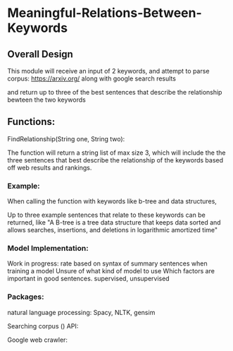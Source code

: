 # Meaningful-Relations-Between-Keywords

## Overall Design
This module will receive an input of 2 keywords, and attempt to parse corpus:
https://arxiv.org/
along with google search results

and return up to three of the best sentences that describe the relationship bewteen the two keywords

## Functions:
FindRelationship(String one, String two):

The function will return a string list of max size 3, which will include the the three sentences that best describe the relationship of the keywords based off web results and rankings.


### Example:
When calling the function with keywords like
b-tree and data structures,

Up to three example sentences that relate to these keywords can be returned, like
"A B-tree is a tree data structure that keeps data sorted and allows searches, insertions, and deletions in logarithmic amortized time"


### Model Implementation:

Work in progress:
rate based on syntax of summary sentences when training a model
Unsure of what kind of model to use
Which factors are important in good sentences.
supervised, unsupervised

### Packages:
natural language processing:
Spacy, NLTK, gensim

Searching corpus () API:


Google web crawler:

